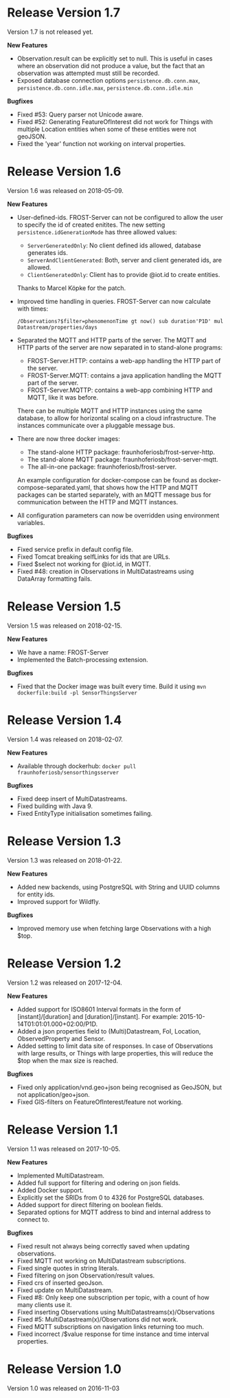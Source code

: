 
# Release Version 1.7
Version 1.7 is not released yet.

**New Features**
* Observation.result can be explicitly set to null. This is useful in cases where
  an observation did not produce a value, but the fact that an observation was attempted
  must still be recorded.
* Exposed database connection options `persistence.db.conn.max`, `persistence.db.conn.idle.max`, `persistence.db.conn.idle.min`

**Bugfixes**
* Fixed #53: Query parser not Unicode aware.
* Fixed #52: Generating FeatureOfInterest did not work for Things with multiple Location entities when some of these entities were not geoJSON.
* Fixed the 'year' function not working on interval properties.


# Release Version 1.6
Version 1.6 was released on 2018-05-09.

**New Features**
* User-defined-ids. FROST-Server can not be configured to allow the user to specify the id of created enitites.
  The new setting `persistence.idGenerationMode` has three allowed values:
  * `ServerGeneratedOnly`: No client defined ids allowed, database generates ids.
  * `ServerAndClientGenerated`: Both, server and client generated ids, are allowed.
  * `ClientGeneratedOnly`: Client has to provide @iot.id to create entities.

  Thanks to Marcel Köpke for the patch.
* Improved time handling in queries. FROST-Server can now calculate with times:

    ```/Observations?$filter=phenomenonTime gt now() sub duration'P1D' mul Datastream/properties/days```

* Separated the MQTT and HTTP parts of the server.
  The MQTT and HTTP parts of the server are now separated in to stand-alone programs:
  * FROST-Server.HTTP: contains a web-app handling the HTTP part of the server.
  * FROST-Server.MQTT: contains a java application handling the MQTT part of the server.
  * FROST-Server.MQTTP: contains a web-app combining HTTP and MQTT, like it was before.

  There can be multiple MQTT and HTTP instances using the same database, to allow for horizontal
  scaling on a cloud infrastructure. The instances communicate over a pluggable message bus.
* There are now three docker images:
  * The stand-alone HTTP package: fraunhoferiosb/frost-server-http.
  * The stand-alone MQTT package: fraunhoferiosb/frost-server-mqtt.
  * The all-in-one package: fraunhoferiosb/frost-server.

  An example configuration for docker-compose can be found as docker-compose-separated.yaml,
  that shows how the HTTP and MQTT packages can be started separately, with an MQTT message bus
  for communication between the HTTP and MQTT instances.
* All configuration parameters can now be overridden using environment variables.

**Bugfixes**
* Fixed service prefix in default config file.
* Fixed Tomcat breaking selfLinks for ids that are URLs.
* Fixed $select not working for @iot.id, in MQTT.
* Fixed #48: creation in Observations in MultiDatastreams using DataArray formatting fails.


# Release Version 1.5
Version 1.5 was released on 2018-02-15.

**New Features**
* We have a name: FROST-Server
* Implemented the Batch-processing extension.

**Bugfixes**
* Fixed that the Docker image was built every time. Build it using `mvn dockerfile:build -pl SensorThingsServer`


# Release Version 1.4
Version 1.4 was released on 2018-02-07.

**New Features**
* Available through dockerhub: `docker pull fraunhoferiosb/sensorthingsserver`

**Bugfixes**
* Fixed deep insert of MultiDatastreams.
* Fixed building with Java 9.
* Fixed EntityType initialisation sometimes failing.


# Release Version 1.3
Version 1.3 was released on 2018-01-22.

**New Features**
* Added new backends, using PostgreSQL with String and UUID columns for entity ids.
* Improved support for Wildfly.

**Bugfixes**
* Improved memory use when fetching large Observations with a high $top.


# Release Version 1.2
Version 1.2 was released on 2017-12-04.

**New Features**
* Added support for ISO8601 Interval formats in the form of [instant]/[duration] and [duration]/[instant]. For example: 2015-10-14T01:01:01.000+02:00/P1D.
* Added a json properties field to (Multi)Datastream, FoI, Location, ObservedProperty and Sensor.
* Added setting to limit data site of responses. In case of Observations with large results, or Things with large properties, this will reduce the $top when the max size is reached.

**Bugfixes**
* Fixed only application/vnd.geo+json being recognised as GeoJSON, but not application/geo+json.
* Fixed GIS-filters on FeatureOfInterest/feature not working.


# Release Version 1.1
Version 1.1 was released on 2017-10-05.

**New Features**
* Implemented MultiDatastream.
* Added full support for filtering and odering on json fields.
* Added Docker support.
* Explicitly set the SRIDs from 0 to 4326 for PostgreSQL databases.
* Added support for direct filtering on boolean fields.
* Separated options for MQTT address to bind and internal address to connect to.

**Bugfixes**
* Fixed result not always being correctly saved when updating observations.
* Fixed MQTT not working on MultiDatastream subscriptions.
* Fixed single quotes in string literals.
* Fixed filtering on json Observation/result values.
* Fixed crs of inserted geoJson.
* Fixed update on MultiDatastream.
* Fixed #8: Only keep one subscription per topic, with a count of how many clients use it.
* Fixed inserting Observations using MultiDatastreams(x)/Observations
* Fixed #5: MultiDatastream(x)/Observations did not work.
* Fixed MQTT subscriptions on navigation links returning too much.
* Fixed incorrect /$value response for time instance and time interval properties.



# Release Version 1.0
Version 1.0 was released on 2016-11-03

